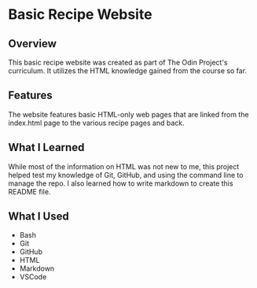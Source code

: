 # Basic Recipe Website

## Overview
This basic recipe website was created as part of The Odin Project's curriculum. It utilizes the HTML knowledge gained from the course so far.

## Features
The website features basic HTML-only web pages that are linked from the index.html page to the various recipe pages and back.

## What I Learned
While most of the information on HTML was not new to me, this project helped test my knowledge of Git, GitHub, and using the command line to manage the repo. I also learned how to write markdown to create this README file.

## What I Used
* Bash
* Git
* GitHub
* HTML
* Markdown
* VSCode